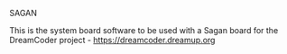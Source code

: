 SAGAN

This is the system board software to be used with a Sagan board for the DreamCoder project - https://dreamcoder.dreamup.org

